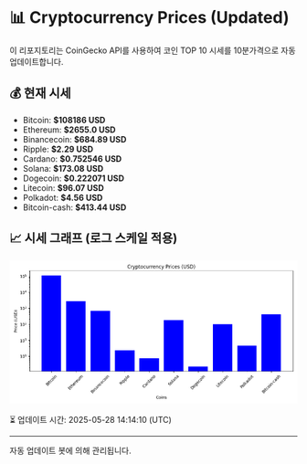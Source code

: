 
# 📊 Cryptocurrency Prices (Updated)

이 리포지토리는 CoinGecko API를 사용하여 코인 TOP 10 시세를 10분가격으로 자동 업데이트합니다.

## 💰 현재 시세
- Bitcoin: **$108186 USD**
- Ethereum: **$2655.0 USD**
- Binancecoin: **$684.89 USD**
- Ripple: **$2.29 USD**
- Cardano: **$0.752546 USD**
- Solana: **$173.08 USD**
- Dogecoin: **$0.222071 USD**
- Litecoin: **$96.07 USD**
- Polkadot: **$4.56 USD**
- Bitcoin-cash: **$413.44 USD**

## 📈 시세 그래프 (로그 스케일 적용)
![Crypto Prices](crypto_prices.png)

⏳ 업데이트 시간: 2025-05-28 14:14:10 (UTC)

---
자동 업데이트 봇에 의해 관리됩니다.
